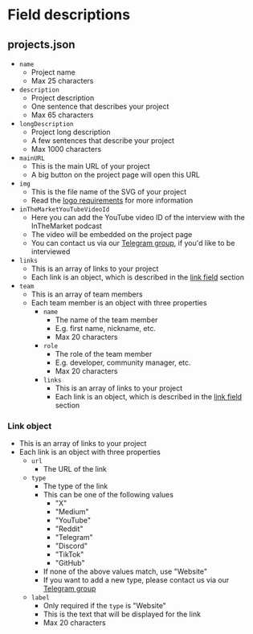 # Field descriptions

## projects.json

- `name`
  - Project name
  - Max 25 characters
- `description`
  - Project description
  - One sentence that describes your project
  - Max 65 characters
- `longDescription`
  - Project long description
  - A few sentences that describe your project
  - Max 1000 characters
- `mainURL`
  - This is the main URL of your project
  - A big button on the project page will open this URL
- `img`
  - This is the file name of the SVG of your project
  - Read the [logo requirements](#logo-requirements) for more information
- `inTheMarketYouTubeVideoId`
  - Here you can add the YouTube video ID of the interview with the InTheMarket podcast
  - The video will be embedded on the project page
  - You can contact us via our [Telegram group](https://t.me/DMC_Universe), if you'd like to be interviewed
- `links`
  - This is an array of links to your project
  - Each link is an object, which is described in the [link field](#link-field) section
- `team`
  - This is an array of team members
  - Each team member is an object with three properties
    - `name`
      - The name of the team member
      - E.g. first name, nickname, etc.
      - Max 20 characters
    - `role`
      - The role of the team member
      - E.g. developer, community manager, etc.
      - Max 20 characters
    - `links`
      - This is an array of links to your project
      - Each link is an object, which is described in the [link field](#link-field) section

### Link object

- This is an array of links to your project
- Each link is an object with three properties
  - `url`
    - The URL of the link
  - `type`
    - The type of the link
    - This can be one of the following values
      - "X"
      - "Medium"
      - "YouTube"
      - "Reddit"
      - "Telegram"
      - "Discord"
      - "TikTok"
      - "GitHub"
    - If none of the above values match, use "Website"
    - If you want to add a new type, please contact us via our [Telegram group](https://t.me/DMC_Universe)
  - `label`
    - Only required if the `type` is "Website"
    - This is the text that will be displayed for the link
    - Max 20 characters
